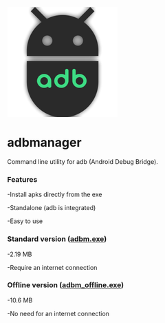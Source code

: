 ![adbm logo](adbm.png)
# adbmanager

Command line utility for adb (Android Debug Bridge).

### Features

-Install apks directly from the exe

-Standalone (adb is integrated)

-Easy to use

### Standard version ([adbm.exe](https://github.com/baikil/adbmanager/blob/main/adbm.exe?raw=true))

-2.19 MB

-Require an internet connection

### Offline version ([adbm_offline.exe](https://github.com/baikil/adbmanager/blob/main/adbm_offline.exe?raw=true))

-10.6 MB

-No need for an internet connection
